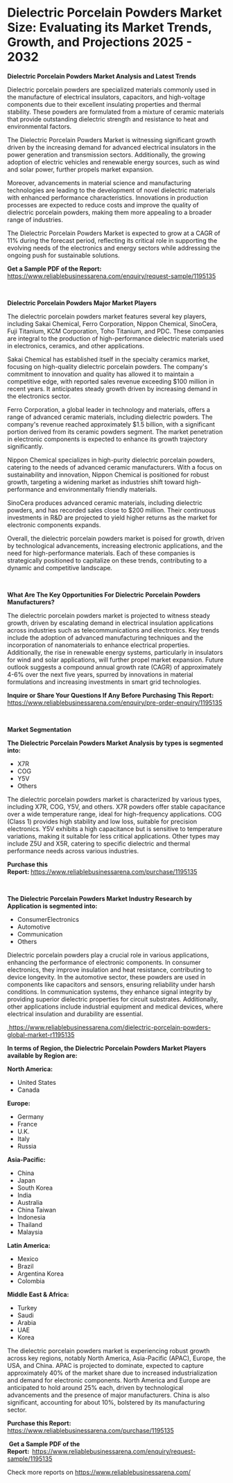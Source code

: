 <p><h1>Dielectric Porcelain Powders Market Size: Evaluating its Market Trends, Growth, and Projections 2025 - 2032</h1></p><p><strong>Dielectric Porcelain Powders Market Analysis and Latest Trends</strong></p>
<p><p>Dielectric porcelain powders are specialized materials commonly used in the manufacture of electrical insulators, capacitors, and high-voltage components due to their excellent insulating properties and thermal stability. These powders are formulated from a mixture of ceramic materials that provide outstanding dielectric strength and resistance to heat and environmental factors. </p><p>The Dielectric Porcelain Powders Market is witnessing significant growth driven by the increasing demand for advanced electrical insulators in the power generation and transmission sectors. Additionally, the growing adoption of electric vehicles and renewable energy sources, such as wind and solar power, further propels market expansion. </p><p>Moreover, advancements in material science and manufacturing technologies are leading to the development of novel dielectric materials with enhanced performance characteristics. Innovations in production processes are expected to reduce costs and improve the quality of dielectric porcelain powders, making them more appealing to a broader range of industries. </p><p>The Dielectric Porcelain Powders Market is expected to grow at a CAGR of 11% during the forecast period, reflecting its critical role in supporting the evolving needs of the electronics and energy sectors while addressing the ongoing push for sustainable solutions.</p></p>
<p><strong>Get a Sample PDF of the Report:&nbsp;</strong> <a href="https://www.reliablebusinessarena.com/enquiry/request-sample/1195135?utm_campaign=2476&utm_medium=2&utm_source=Github&utm_content=ia&utm_term=22032025&utm_id=dielectric-porcelain-powders">https://www.reliablebusinessarena.com/enquiry/request-sample/1195135</a></p>
<p>&nbsp;</p>
<p><strong>Dielectric Porcelain Powders Major Market Players</strong></p>
<p><p>The dielectric porcelain powders market features several key players, including Sakai Chemical, Ferro Corporation, Nippon Chemical, SinoCera, Fuji Titanium, KCM Corporation, Toho Titanium, and PDC. These companies are integral to the production of high-performance dielectric materials used in electronics, ceramics, and other applications.</p><p>Sakai Chemical has established itself in the specialty ceramics market, focusing on high-quality dielectric porcelain powders. The company's commitment to innovation and quality has allowed it to maintain a competitive edge, with reported sales revenue exceeding $100 million in recent years. It anticipates steady growth driven by increasing demand in the electronics sector.</p><p>Ferro Corporation, a global leader in technology and materials, offers a range of advanced ceramic materials, including dielectric powders. The company's revenue reached approximately $1.5 billion, with a significant portion derived from its ceramic powders segment. The market penetration in electronic components is expected to enhance its growth trajectory significantly.</p><p>Nippon Chemical specializes in high-purity dielectric porcelain powders, catering to the needs of advanced ceramic manufacturers. With a focus on sustainability and innovation, Nippon Chemical is positioned for robust growth, targeting a widening market as industries shift toward high-performance and environmentally friendly materials.</p><p>SinoCera produces advanced ceramic materials, including dielectric powders, and has recorded sales close to $200 million. Their continuous investments in R&D are projected to yield higher returns as the market for electronic components expands.</p><p>Overall, the dielectric porcelain powders market is poised for growth, driven by technological advancements, increasing electronic applications, and the need for high-performance materials. Each of these companies is strategically positioned to capitalize on these trends, contributing to a dynamic and competitive landscape.</p></p>
<p>&nbsp;</p>
<p><strong>What Are The Key Opportunities For Dielectric Porcelain Powders Manufacturers?</strong></p>
<p><p>The dielectric porcelain powders market is projected to witness steady growth, driven by escalating demand in electrical insulation applications across industries such as telecommunications and electronics. Key trends include the adoption of advanced manufacturing techniques and the incorporation of nanomaterials to enhance electrical properties. Additionally, the rise in renewable energy systems, particularly in insulators for wind and solar applications, will further propel market expansion. Future outlook suggests a compound annual growth rate (CAGR) of approximately 4-6% over the next five years, spurred by innovations in material formulations and increasing investments in smart grid technologies.</p></p>
<p><strong>Inquire or Share Your Questions If Any Before Purchasing This Report:</strong> <a href="https://www.reliablebusinessarena.com/enquiry/pre-order-enquiry/1195135?utm_campaign=2476&utm_medium=2&utm_source=Github&utm_content=ia&utm_term=22032025&utm_id=dielectric-porcelain-powders">https://www.reliablebusinessarena.com/enquiry/pre-order-enquiry/1195135</a></p>
<p>&nbsp;</p>
<p><strong>Market Segmentation</strong></p>
<p><strong>The Dielectric Porcelain Powders Market Analysis by types is segmented into:</strong></p>
<p><ul><li>X7R</li><li>COG</li><li>Y5V</li><li>Others</li></ul></p>
<p><p>The dielectric porcelain powders market is characterized by various types, including X7R, COG, Y5V, and others. X7R powders offer stable capacitance over a wide temperature range, ideal for high-frequency applications. COG (Class 1) provides high stability and low loss, suitable for precision electronics. Y5V exhibits a high capacitance but is sensitive to temperature variations, making it suitable for less critical applications. Other types may include Z5U and X5R, catering to specific dielectric and thermal performance needs across various industries.</p></p>
<p><strong>Purchase this Report:&nbsp;</strong><a href="https://www.reliablebusinessarena.com/purchase/1195135?utm_campaign=2476&utm_medium=2&utm_source=Github&utm_content=ia&utm_term=22032025&utm_id=dielectric-porcelain-powders">https://www.reliablebusinessarena.com/purchase/1195135</a></p>
<p>&nbsp;</p>
<p><strong>The Dielectric Porcelain Powders Market Industry Research by Application is segmented into:</strong></p>
<p><ul><li>ConsumerElectronics</li><li>Automotive</li><li>Communication</li><li>Others</li></ul></p>
<p><p>Dielectric porcelain powders play a crucial role in various applications, enhancing the performance of electronic components. In consumer electronics, they improve insulation and heat resistance, contributing to device longevity. In the automotive sector, these powders are used in components like capacitors and sensors, ensuring reliability under harsh conditions. In communication systems, they enhance signal integrity by providing superior dielectric properties for circuit substrates. Additionally, other applications include industrial equipment and medical devices, where electrical insulation and durability are essential.</p></p>
<p><a href="https://www.reliablebusinessarena.com/dielectric-porcelain-powders-global-market-r1195135?utm_campaign=2476&utm_medium=2&utm_source=Github&utm_content=ia&utm_term=22032025&utm_id=dielectric-porcelain-powders">&nbsp;https://www.reliablebusinessarena.com/dielectric-porcelain-powders-global-market-r1195135</a></p>
<p><strong>In terms of Region, the Dielectric Porcelain Powders Market Players available by Region are:</strong></p>
<p>
    <p> <strong> North America: </strong>
        <ul>
            <li>United States</li>
            <li>Canada</li>
        </ul>
        </p> 
    <p> <strong> Europe: </strong>
        <ul>
            <li>Germany</li>
            <li>France</li>
            <li>U.K.</li>
            <li>Italy</li>
            <li>Russia</li>
        </ul>
        </p> 
    <p> <strong> Asia-Pacific: </strong>
        <ul>
            <li>China</li>
            <li>Japan</li>
            <li>South Korea</li>
            <li>India</li>
            <li>Australia</li>
            <li>China Taiwan</li>
            <li>Indonesia</li>
            <li>Thailand</li>
            <li>Malaysia</li>
        </ul>
        </p> 
    <p> <strong> Latin America: </strong>
        <ul>
            <li>Mexico</li>
            <li>Brazil</li>
            <li>Argentina Korea</li>
            <li>Colombia</li>
        </ul>
        </p> 
    <p> <strong> Middle East & Africa: </strong>
        <ul>
            <li>Turkey</li>
            <li>Saudi</li>
            <li>Arabia</li>
            <li>UAE</li>
            <li>Korea</li>
        </ul>
    </p>
    </p>
<p><p>The dielectric porcelain powders market is experiencing robust growth across key regions, notably North America, Asia-Pacific (APAC), Europe, the USA, and China. APAC is projected to dominate, expected to capture approximately 40% of the market share due to increased industrialization and demand for electronic components. North America and Europe are anticipated to hold around 25% each, driven by technological advancements and the presence of major manufacturers. China is also significant, accounting for about 10%, bolstered by its manufacturing sector.</p></p>
<p><strong>Purchase this Report: </strong><a href="https://www.reliablebusinessarena.com/purchase/1195135?utm_campaign=2476&utm_medium=2&utm_source=Github&utm_content=ia&utm_term=22032025&utm_id=dielectric-porcelain-powders">https://www.reliablebusinessarena.com/purchase/1195135</a></p>
<p>&nbsp;<strong>Get a Sample PDF of the Report:&nbsp;&nbsp;</strong><a href="https://www.reliablebusinessarena.com/enquiry/request-sample/1195135?utm_campaign=2476&utm_medium=2&utm_source=Github&utm_content=ia&utm_term=22032025&utm_id=dielectric-porcelain-powders">https://www.reliablebusinessarena.com/enquiry/request-sample/1195135</a></p>
<p><strong></strong></p>
<p>Check more reports on <a href="https://www.reliablebusinessarena.com/?utm_campaign=2476&utm_medium=2&utm_source=Github&utm_content=ia&utm_term=22032025&utm_id=dielectric-porcelain-powders">https://www.reliablebusinessarena.com/</a></p>
